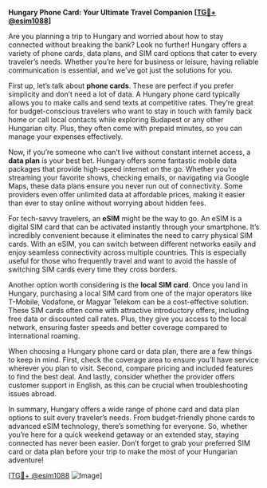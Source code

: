 **Hungary Phone Card: Your Ultimate Travel Companion [[TG💪+ @esim1088](https://t.me/s/esim1088)]**

Are you planning a trip to Hungary and worried about how to stay connected without breaking the bank? Look no further! Hungary offers a variety of phone cards, data plans, and SIM card options that cater to every traveler’s needs. Whether you’re here for business or leisure, having reliable communication is essential, and we’ve got just the solutions for you.

First up, let’s talk about **phone cards**. These are perfect if you prefer simplicity and don’t need a lot of data. A Hungary phone card typically allows you to make calls and send texts at competitive rates. They’re great for budget-conscious travelers who want to stay in touch with family back home or call local contacts while exploring Budapest or any other Hungarian city. Plus, they often come with prepaid minutes, so you can manage your expenses effectively.

Now, if you’re someone who can’t live without constant internet access, a **data plan** is your best bet. Hungary offers some fantastic mobile data packages that provide high-speed internet on the go. Whether you’re streaming your favorite shows, checking emails, or navigating via Google Maps, these data plans ensure you never run out of connectivity. Some providers even offer unlimited data at affordable prices, making it easier than ever to stay online without worrying about hidden fees.

For tech-savvy travelers, an **eSIM** might be the way to go. An eSIM is a digital SIM card that can be activated instantly through your smartphone. It’s incredibly convenient because it eliminates the need to carry physical SIM cards. With an eSIM, you can switch between different networks easily and enjoy seamless connectivity across multiple countries. This is especially useful for those who frequently travel and want to avoid the hassle of switching SIM cards every time they cross borders.

Another option worth considering is the **local SIM card**. Once you land in Hungary, purchasing a local SIM card from one of the major operators like T-Mobile, Vodafone, or Magyar Telekom can be a cost-effective solution. These SIM cards often come with attractive introductory offers, including free data or discounted call rates. Plus, they give you access to the local network, ensuring faster speeds and better coverage compared to international roaming.

When choosing a Hungary phone card or data plan, there are a few things to keep in mind. First, check the coverage area to ensure you’ll have service wherever you plan to visit. Second, compare pricing and included features to find the best deal. And lastly, consider whether the provider offers customer support in English, as this can be crucial when troubleshooting issues abroad.

In summary, Hungary offers a wide range of phone card and data plan options to suit every traveler’s needs. From budget-friendly phone cards to advanced eSIM technology, there’s something for everyone. So, whether you’re here for a quick weekend getaway or an extended stay, staying connected has never been easier. Don’t forget to grab your preferred SIM card or data plan before your trip to make the most of your Hungarian adventure!

[[TG💪+ @esim1088](https://t.me/s/esim1088) ![Image](https://i.postimg.cc/Y0z9fWf4/image.png)]